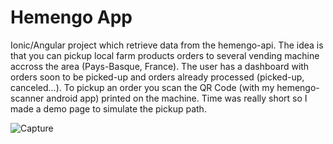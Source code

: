 # Hemengo App
Ionic/Angular project which retrieve data from the hemengo-api.
The idea is that you can pickup local farm products orders to several vending machine accross the area (Pays-Basque, France).
The user has a dashboard with orders soon to be picked-up and orders already processed (picked-up, canceled...). 
To pickup an order you scan the QR Code (with my hemengo-scanner android app) printed on the machine.
Time was really short so I made a demo page to simulate the pickup path.

![Capture](demo/hemengo-distrib.gif)
